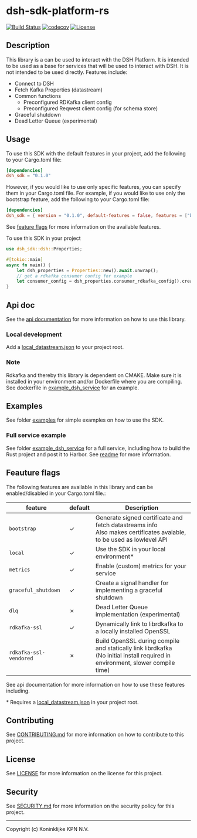 # dsh-sdk-platform-rs

[![Build Status](https://github.com/kpn-dsh/dsh-sdk-platform-rs/actions/workflows/main.yml/badge.svg)](https://github.com/kpn-dsh/dsh-sdk-platform-rs/actions/workflows/main.yml)
[![codecov](https://codecov.io/gh/kpn-dsh/dsh-sdk-platform-rs/branch/main/graph/badge.svg)](https://codecov.io/gh/kpn-dsh/dsh-sdk-platform-rs)
[![License](https://img.shields.io/badge/License-Apache%202.0-blue.svg)](https://opensource.org/licenses/Apache-2.0)

## Description
This library is a can be used to interact with the DSH Platform. It is intended to be used as a base for services that will be used to interact with DSH. It is not intended to be used directly. Features include:
- Connect to DSH 
- Fetch Kafka Properties (datastream)
- Common functions 
  - Preconfigured RDKafka client config
  - Preconfigured Reqwest client config (for schema store)
- Graceful shutdown
- Dead Letter Queue (experimental)

## Usage

To use this SDK with the default features in your project, add the following to your Cargo.toml file:
  
```toml
[dependencies]
dsh_sdk = "0.1.0"
```

However, if you would like to use only specific features, you can specify them in your Cargo.toml file. For example, if you would like to use only the bootstrap feature, add the following to your Cargo.toml file:
  
```toml
[dependencies]
dsh_sdk = { version = "0.1.0", default-features = false, features = ["bootstrap"] }
```

See [feature flags](#feature-flags) for more information on the available features.

To use this SDK in your project
```rust
use dsh_sdk::dsh::Properties;

#[tokio::main]
async fn main() {
    let dsh_properties = Properties::new().await.unwrap();
    // get a rdkafka consumer config for example
    let consumer_config = dsh_properties.consumer_rdkafka_config().create().unwrap();
}
```

## Api doc
See the [api documentation](https://docs.rs/dsh_sdk/latest/dsh_sdk/) for more information on how to use this library.

### Local development
Add a [local_datastream.json](local_datastream.json) to your project root.

### Note
Rdkafka and thereby this library is dependent on CMAKE. Make sure it is installed in your environment and/or Dockerfile where you are compiling.
See dockerfile in [example_dsh_service](/example_dsh_service/Dockerfile) for an example.

## Examples
See folder [examples](/examples/) for simple examples on how to use the SDK.

### Full service example
See folder [example_dsh_service](/example_dsh_service/) for a full service, including how to build the Rust project and post it to Harbor. See [readme](example_dsh_service/README.md) for more information.

## Feauture flags

The following features are available in this library and can be enabled/disabled in your Cargo.toml file.:

| **feature** | **default** | **Description** |
|---|---|---|
| `bootstrap` | &check; | Generate signed certificate and fetch datastreams info <br> Also makes certificates avaiable, to be used as lowlevel API |
| `local` | &check; | Use the SDK in your local environment* |
| `metrics` | &check; | Enable (custom) metrics for your service |
| `graceful_shutdown` | &check; | Create a signal handler for implementing a graceful shutdown |
| `dlq` | &cross; | Dead Letter Queue implementation (experimental) |
| `rdkafka-ssl` | &check; | Dynamically link to librdkafka to a locally installed OpenSSL |
| `rdkafka-ssl-vendored` | &cross; | Build OpenSSL during compile and statically link librdkafka <br> (No initial install required in environment, slower compile time) |

See api documentation for more information on how to use these features including.

\* Requires a [local_datastream.json](local_datastream.json) in your project root.


## Contributing
See [CONTRIBUTING.md](CONTRIBUTING.md) for more information on how to contribute to this project.

## License
See [LICENSE](LICENSE) for more information on the license for this project.

## Security
See [SECURITY.md](SECURITY.md) for more information on the security policy for this project.

---
Copyright (c) Koninklijke KPN N.V.